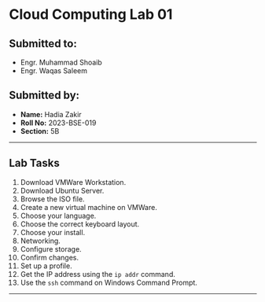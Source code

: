 # Cloud Computing Lab 01

## Submitted to:
- Engr. Muhammad Shoaib  
- Engr. Waqas Saleem

## Submitted by:
- **Name:** Hadia Zakir  
- **Roll No:** 2023-BSE-019  
- **Section:** 5B  

---

## Lab Tasks

1. Download VMWare Workstation.  
2. Download Ubuntu Server.  
3. Browse the ISO file.  
4. Create a new virtual machine on VMWare.  
5. Choose your language.  
6. Choose the correct keyboard layout.  
7. Choose your install.  
8. Networking.  
9. Configure storage.  
10. Confirm changes.  
11. Set up a profile.  
12. Get the IP address using the `ip addr` command.  
13. Use the `ssh` command on Windows Command Prompt.  

---
